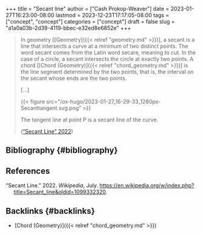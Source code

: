 +++
title = "Secant line"
author = ["Cash Prokop-Weaver"]
date = 2023-01-27T16:23:00-08:00
lastmod = 2023-12-23T17:17:05-08:00
tags = ["concept", "concept"]
categories = ["concept"]
draft = false
slug = "a1a0a03b-2d39-4119-bbec-e32ed8e6852e"
+++

> In geometry [[Geometry]({{< relref "geometry.md" >}})], a secant is a line that intersects a curve at a minimum of two distinct points. The word secant comes from the Latin word secare, meaning to cut. In the case of a circle, a secant intersects the circle at exactly two points. A chord [[Chord (Geometry)]({{< relref "chord_geometry.md" >}})] is the line segment determined by the two points, that is, the interval on the secant whose ends are the two points.
>
> [...]
>
> {{< figure src="/ox-hugo/2023-01-27_16-29-33_1280px-Secanttangent.svg.png" >}}
>
> The tangent line at point P is a secant line of the curve.
>
> (<a href="#citeproc_bib_item_1">“Secant Line” 2022</a>)


## Bibliography {#bibliography}

## References

<style>.csl-entry{text-indent: -1.5em; margin-left: 1.5em;}</style><div class="csl-bib-body">
  <div class="csl-entry"><a id="citeproc_bib_item_1"></a>“Secant Line.” 2022. <i>Wikipedia</i>, July. <a href="https://en.wikipedia.org/w/index.php?title=Secant_line&oldid=1099332320">https://en.wikipedia.org/w/index.php?title=Secant_line&#38;oldid=1099332320</a>.</div>
</div>



## Backlinks {#backlinks}

-   [Chord (Geometry)]({{< relref "chord_geometry.md" >}})
